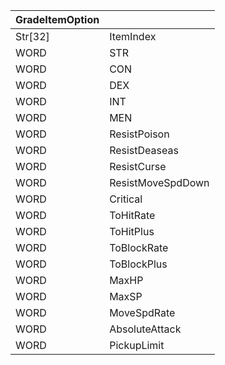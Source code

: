 | GradeItemOption |                   |
| --------------- | ----------------- |
| Str[32]         | ItemIndex         |
| WORD            | STR               |
| WORD            | CON               |
| WORD            | DEX               |
| WORD            | INT               |
| WORD            | MEN               |
| WORD            | ResistPoison      |
| WORD            | ResistDeaseas     |
| WORD            | ResistCurse       |
| WORD            | ResistMoveSpdDown |
| WORD            | Critical          |
| WORD            | ToHitRate         |
| WORD            | ToHitPlus         |
| WORD            | ToBlockRate       |
| WORD            | ToBlockPlus       |
| WORD            | MaxHP             |
| WORD            | MaxSP             |
| WORD            | MoveSpdRate       |
| WORD            | AbsoluteAttack    |
| WORD            | PickupLimit       |
